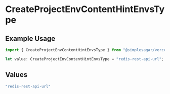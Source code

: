 # CreateProjectEnvContentHintEnvsType

## Example Usage

```typescript
import { CreateProjectEnvContentHintEnvsType } from "@simplesagar/vercel/models/createprojectenvop.js";

let value: CreateProjectEnvContentHintEnvsType = "redis-rest-api-url";
```

## Values

```typescript
"redis-rest-api-url"
```